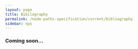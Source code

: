 ```yaml
---
layout: page
title: Bibilography
permalink: /node-paths-specification/current/bibliography
sidebar: nps
---
```


### Coming soon...
